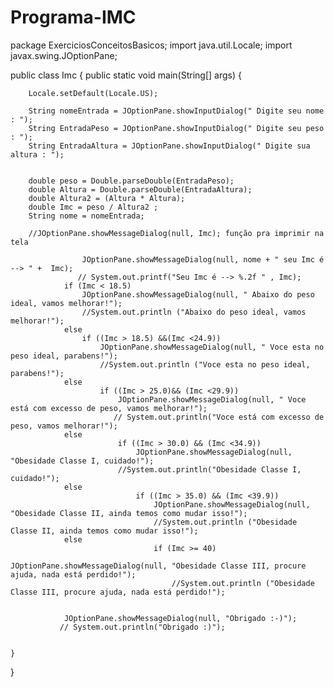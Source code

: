 # Programa-IMC
package ExerciciosConceitosBasicos;
import java.util.Locale;
import javax.swing.JOptionPane;

public class Imc {
	public static void main(String[] args) {
		
		Locale.setDefault(Locale.US);
		
		String nomeEntrada = JOptionPane.showInputDialog(" Digite seu nome : ");
		String EntradaPeso = JOptionPane.showInputDialog(" Digite seu peso : ");
		String EntradaAltura = JOptionPane.showInputDialog(" Digite sua altura : ");
		
		
		double peso = Double.parseDouble(EntradaPeso);
		double Altura = Double.parseDouble(EntradaAltura);
		double Altura2 = (Altura * Altura);
		double Imc = peso / Altura2 ;
		String nome = nomeEntrada;
		
		//JOptionPane.showMessageDialog(null, Imc); função pra imprimir na tela
		
	            	JOptionPane.showMessageDialog(null, nome + " seu Imc é --> " +  Imc);
		           // System.out.printf("Seu Imc é --> %.2f " , Imc);
				if (Imc < 18.5)
					JOptionPane.showMessageDialog(null, " Abaixo do peso ideal, vamos melhorar!");
		            //System.out.println ("Abaixo do peso ideal, vamos melhorar!");
		        else
		            if ((Imc > 18.5) &&(Imc <24.9))
		            	JOptionPane.showMessageDialog(null, " Voce esta no peso ideal, parabens!");
		                //System.out.println ("Voce esta no peso ideal, parabens!");
		        else
		                if ((Imc > 25.0)&& (Imc <29.9))
		                	JOptionPane.showMessageDialog(null, " Voce está com excesso de peso, vamos melhorar!");
		                   // System.out.println("Voce está com excesso de peso, vamos melhorar!");
		        else
		                    if ((Imc > 30.0) && (Imc <34.9))
		                    	JOptionPane.showMessageDialog(null, "Obesidade Classe I, cuidado!");	
		                    //System.out.println("Obesidade Classe I, cuidado!");
		        else
		                        if ((Imc > 35.0) && (Imc <39.9))
		                        	JOptionPane.showMessageDialog(null, "Obesidade Classe II, ainda temos como mudar isso!");
		                            //System.out.println ("Obesidade Classe II, ainda temos como mudar isso!");
		        else 
		                            if (Imc >= 40)
		                            	JOptionPane.showMessageDialog(null, "Obesidade Classe III, procure ajuda, nada está perdido!");
		                                //System.out.println ("Obesidade Classe III, procure ajuda, nada está perdido!");
		                   
		                            
				JOptionPane.showMessageDialog(null, "Obrigado :-)");
		       // System.out.println("Obrigado :)");
					
								
	}

}
